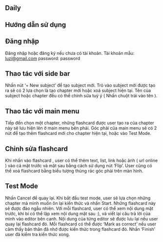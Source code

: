 ## Daily

## Hướng dẫn sử dụng

## Đăng nhập
Đăng nhập hoặc đăng ký nếu chưa có tài khoản.
Tài khoản mẫu: luzi@gmail.com
password: password

## Thao tác với side bar
Nhấn nút ‘+ New subject’ để tạo subject mới.
Trỏ vào subject mới được tạo ra sẽ có 2 lựa chọn là tạo chapter mới hoặc xoá subject hiện tại.
Tên của subject hoặc chapter đều có thể chỉnh sửa tuỳ ý ( Nhấn chuột trái vào tên ).

## Thao tác với main menu
Tiếp đến chọn một chapter, những flashcard được user tạo ra của chapter này sẽ lưu hiện lên ở main menu bên phải. Góc phải của main menu sẽ có 2 nút để tạo thêm flashcard mới cho chapter hiện tại, hoặc vào Test Mode.

## Chỉnh sửa flashcard
Khi nhấn vào flashcard , user có thể thêm text, list, link hoặc ảnh ( url online ) vào cả mặt trước và mặt sau bằng cách sử dụng nút ‘Flip’. User cũng có thể xoá flashcard bằng biểu tượng thùng rác góc phải trên màn hình.

## Test Mode
Nhấn Cancel để quay lại. 
Khi bắt đầu test mode, user sẽ lựa chọn những chapter mà mình muốn ôn lại kiến thức và nhấn Start. Những flashcard này sẽ được đảo ngẫu nhiên.
Với mỗi flashcard, user có thể xem nội dung mặt trước, khi bí có thể lập xem nội dung mặt sau :), và viết lại câu trả lời của mình vào editor bên cạnh. Nội dung của từng editor sẽ được lưu lại nếu user quay lại flashcard đó. Mỗi flashcard có thể được ‘Mark as correct’ nếu user cảm thấy bản thân đã nhớ được kiến thức trong flashcard đó. 
Nhấn ‘Finish’ user đã kiểm tra kiến thức xong.
